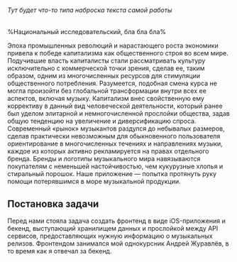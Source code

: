 ###### Тут будет что-то типа наброска текста самой работы

%Национальный исследовательский, бла бла бла%

Эпоха промышленных революций и нарастающего роста экономики привела к победе капитализма как общественного строя во всем мире.  Подучившие власть капиталисты  стали рассматривать культуру  исключительно с коммерческой точки зрения, сделав ее, таким образом, одним из многочисленных ресурсов для стимуляции общественного потребления. Разумеется, подобная смена курса не могла произойти без глобальной трансформации внутри всех ее аспектов, включая музыку. Капитализм  внес свойственную ему коррективу в данный вид человеческой деятельности, который ранее был уделом элитарной и немногочисленной прослойки общества, задав общую тенденцию на увеличение и диверсификацию спроса. Современный «рынок» музыкантов раздулся  до небывалых размеров, сделав практически невозможным  для обыкновенного пользователя ориентирование в многочисленных течениях и направлениях  музыки, каждое из которых активно рекламируется на правах отдельного бренда. Бренды и логотипы музыкального мира навязываются покупателям с неменьшей настойчивостью, чем кукурузные хлопья и стиральный порошок. Наше приложение — попытка протянуть руку помощи потерявшимся в море музыкальной продукции.

## Постановка задачи
Перед нами стояла задача создать фронтенд в виде iOS-приложения и бекенд, выступающий хранилищем данных и прослойкой между API сервисов, предоставляющих нужную информацию о музыкальных релизов. Фронтендом занимался мой однокурсник Андрей Журавлёв, в то время как я отвечал за бекенд.
